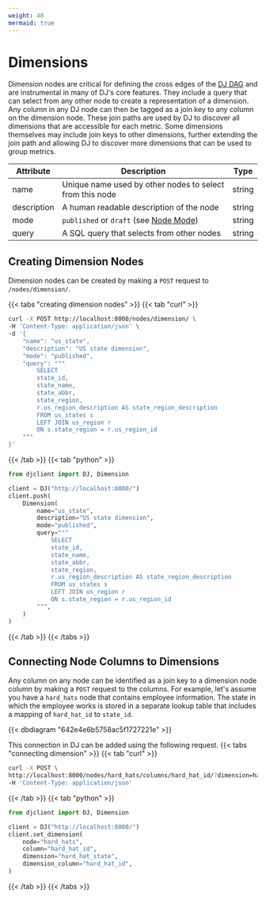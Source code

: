 ```yaml
---
weight: 40
mermaid: true
---
```


# Dimensions

Dimension nodes are critical for defining the cross edges of the [DJ DAG](../../../dj-concepts/the-dj-dag) and are instrumental in
many of DJ's core features. They include a query that can select from any other node to create a representation of a dimension. Any
column in any DJ node can then be tagged as a join key to any column on the dimension node. These join paths are used by DJ to
discover all dimensions that are accessible for each metric. Some dimensions themselves may include join keys to other dimensions,
further extending the join path and allowing DJ to discover more dimensions that can be used to group metrics.

| Attribute   | Description                                                                                 | Type   |
|-------------|---------------------------------------------------------------------------------------------|--------|
| name        | Unique name used by other nodes to select from this node                                    | string |
| description | A human readable description of the node                                                    | string |
| mode        | `published` or `draft` (see [Node Mode](../../../dj-concepts/node-dependencies/#node-mode)) | string |
| query       | A SQL query that selects from other nodes                                                   | string |

## Creating Dimension Nodes

Dimension nodes can be created by making a `POST` request to `/nodes/dimension/`.

{{< tabs "creating dimension nodes" >}}
{{< tab "curl" >}}
```sh
curl -X POST http://localhost:8000/nodes/dimension/ \
-H 'Content-Type: application/json' \
-d '{
    "name": "us_state",
    "description": "US state dimension",
    "mode": "published",
    "query": """
        SELECT
        state_id,
        state_name,
        state_abbr,
        state_region,
        r.us_region_description AS state_region_description
        FROM us_states s
        LEFT JOIN us_region r
        ON s.state_region = r.us_region_id
    """
}'
```
{{< /tab >}}
{{< tab "python" >}}
```py
from djclient import DJ, Dimension

client = DJ("http://localhost:8000/")
client.push(
    Dimension(
        name="us_state",
        description="US state dimension",
        mode="published",
        query="""
            SELECT
            state_id,
            state_name,
            state_abbr,
            state_region,
            r.us_region_description AS state_region_description
            FROM us_states s
            LEFT JOIN us_region r
            ON s.state_region = r.us_region_id
        """,
    )
)
```
{{< /tab >}}
{{< /tabs >}}

## Connecting Node Columns to Dimensions

Any column on any node can be identified as a join key to a dimension node column by making
a `POST` request to the columns. For example, let's assume you have a `hard_hats` node that contains
employee information. The state in which the employee works is stored in a separate lookup table
that includes a mapping of `hard_hat_id` to `state_id`.

{{< dbdiagram "642e4e6b5758ac5f1727221e" >}}

This connection in DJ can be added using the following request.
{{< tabs "connecting dimension" >}}
{{< tab "curl" >}}
```sh
curl -X POST \
http://localhost:8000/nodes/hard_hats/columns/hard_hat_id/?dimension=hard_hat_state&dimension_column=hard_hat_id \
-H 'Content-Type: application/json'
```
{{< /tab >}}
{{< tab "python" >}}
```py
from djclient import DJ, Dimension

client = DJ("http://localhost:8000/")
client.set_dimension(
    node="hard_hats",
    column="hard_hat_id",
    dimension="hard_hat_state",
    dimension_column="hard_hat_id",
)
```
{{< /tab >}}
{{< /tabs >}}
